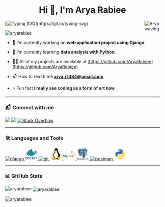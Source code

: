 <h1 align="center">Hi 👋, I'm Arya Rabiee</h1>

<img align="right" alt="Arya waving" width="50" src="https://user-images.githubusercontent.com/74038190/212284087-bbe7e430-757e-4901-90bf-4cd2ce3e1852.gif">

[![Typing SVG](https://readme-typing-svg.demolab.com?font=Fira+Code&weight=200&pause=1000&color=670707&background=FFEEA000&center=true&width=435&lines=I'm+a+Backend+Developer+...)](https://git.io/typing-svg)

<p align="left"> <img src="https://komarev.com/ghpvc/?username=aryarabiee&label=Profile%20views&color=0e75b6&style=flat" alt="aryarabiee" /> </p>

- 🔭 I’m currently working on **web application project using Django**

- 🌱 I’m currently learning **data analysis with Python.**

- 👨‍💻 All of my projects are available at [https://github.com/AryaRabiee](https://github.com/AryaRabiee)

- 📫 How to reach me **arya.r1384@gmail.com**

- ⚡ Fun fact **I really see coding as a form of art now**




   
---




### 📬 Connect with me

<p align="left">
  <a href="mailto:arya.r1384@gmail.com"><img src="https://img.shields.io/badge/Gmail-D14836?style=flat&logo=gmail&logoColor=white"/></a>
  <a href="https://t.me/AJanuTwinkleR"><img src="https://img.shields.io/badge/Telegram-2CA5E0?style=flat&logo=telegram&logoColor=white"/></a>
  <a href="https://stackoverflow.com/users/26700243/arya-r" target="_blank">
  <img src="https://img.shields.io/badge/Stack%20Overflow-FE7A16?style=flat&logo=stackoverflow&logoColor=white" alt="Stack Overflow"/>
</a>
</p>

---

### 🛠️ Languages and Tools

<p align="left"> 
  <a href="https://www.djangoproject.com/" target="_blank" rel="noreferrer"> <img src="https://cdn.worldvectorlogo.com/logos/django.svg" alt="django" width="40" height="40"/> </a> 
  <a href="https://www.docker.com/" target="_blank" rel="noreferrer"> <img src="https://raw.githubusercontent.com/devicons/devicon/master/icons/docker/docker-original-wordmark.svg" alt="docker" width="40" height="40"/> </a> 
  <a href="https://git-scm.com/" target="_blank" rel="noreferrer"> <img src="https://www.vectorlogo.zone/logos/git-scm/git-scm-icon.svg" alt="git" width="40" height="40"/> </a> 
  <a href="https://www.linux.org/" target="_blank" rel="noreferrer"> <img src="https://raw.githubusercontent.com/devicons/devicon/master/icons/linux/linux-original.svg" alt="linux" width="40" height="40"/> </a> 
  <a href="https://www.mysql.com/" target="_blank" rel="noreferrer"> <img src="https://raw.githubusercontent.com/devicons/devicon/master/icons/mysql/mysql-original-wordmark.svg" alt="mysql" width="40" height="40"/> </a> 
  <a href="https://www.postgresql.org" target="_blank" rel="noreferrer"> <img src="https://raw.githubusercontent.com/devicons/devicon/master/icons/postgresql/postgresql-original-wordmark.svg" alt="postgresql" width="40" height="40"/> </a> 
  <a href="https://postman.com" target="_blank" rel="noreferrer"> <img src="https://www.vectorlogo.zone/logos/getpostman/getpostman-icon.svg" alt="postman" width="40" height="40"/> </a> 
  <a href="https://www.python.org" target="_blank" rel="noreferrer"> <img src="https://raw.githubusercontent.com/devicons/devicon/master/icons/python/python-original.svg" alt="python" width="40" height="40"/> </a> 
</p>

---

### 📊 GitHub Stats

<p><img align="left" src="https://github-readme-stats.vercel.app/api/top-langs?username=aryarabiee&show_icons=true&locale=en&layout=compact" alt="aryarabiee" /></p>

<p>&nbsp;<img align="center" src="https://github-readme-stats.vercel.app/api?username=aryarabiee&show_icons=true&locale=en" alt="aryarabiee" /></p>

<p><img align="center" src="https://github-readme-streak-stats.herokuapp.com/?user=aryarabiee&" alt="aryarabiee" /></p>
